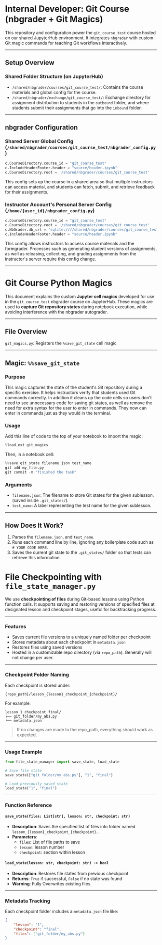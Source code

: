 # Internal Developer: Git Course (nbgrader + Git Magics)

This repository and configuration power the `git_course_test` course hosted on our shared JupyterHub environment. It integrates `nbgrader` with custom Git magic commands for teaching Git workflows interactively.

---

## Setup Overview

### Shared Folder Structure (on JupyterHub)
- `/shared/nbgrader/courses/git_course_test/`: Contains the course materials and global config for the course.
- `/shared/nbgrader/exchange/git_course_test/`: Exchange directory for assignment distribution to students in the `outbound` folder, and where students submit their assignments that go into the `inbound` folder.

---

## nbgrader Configuration

### Shared Server Global Config (`/shared/nbgrader/courses/git_course_test/nbgrader_config.py`)
```python
c.CourseDirectory.course_id = "git_course_test"
c.IncludeHeaderFooter.header = "source/header.ipynb"
c.CourseDirectory.root = '/shared/nbgrader/courses/git_course_test'
```
This config sets up the course in a shared area so that multiple instructors can access material, and students can fetch, submit, and retrieve feedback for their assignments.

### Instructor Account's Personal Server Config (`/home/{user_id}/nbgrader_config.py`)
```python
c.CourseDirectory.course_id = "git_course_test"
c.CourseDirectory.root = '/shared/nbgrader/courses/git_course_test'
c.NbGrader.db_url = 'sqlite:////shared/nbgrader/courses/git_course_test/gradebook.db'
c.IncludeHeaderFooter.header = "source/header.ipynb"
```
This config allows instructors to access course materials and the formgrader. Processes such as generating student versions of assignments, as well as releasing, collecting, and grading assignments from the instructor's server require this config change.


----------------------------------------------------

# Git Course Python Magics

This document explains the custom **Jupyter cell magics** developed for use in the `git_course_test` nbgrader course on JupyterHub. These magics are used to **capture Git repository states** during notebook execution, while avoiding interference with the nbgrader autograder.

--------------------------------------

## File Overview
`git_magics.py`: Registers the `%save_git_state` cell magic

---

## Magic: `%%save_git_state`

### Purpose
This magic captures the state of the student's Git repository during a specific exercise. It helps instructors verify that students used Git commands correctly. In addition it cleans up the code cells so users don't need to see unnecessary code for saving git states, as well as remove the need for extra syntax for the user to enter in commands. They now can enter in commands just as they would in the terminal.

### Usage

Add this line of code to the top of your notebook to import the magic:
```python
%load_ext git_magics
```

Then, in a notebook cell:

```python
%%save_git_state filename.json test_name
git add my_file.py
git commit -m "finished the task"
```

### Arguments
- `filename.json`: The filename to store Git states for the given sublesson. (saved inside `.git_states/`).
- `test_name`: A label representing the test name for the given sublesson.

---

## How Does It Work?

1. Parses the `filename.json`, and `test_name`.
2. Runs each command line by line, ignoring any boilerplate code such as `# YOUR CODE HERE`.
3. Saves the current git state to the `.git_states/` folder so that tests can retrieve this information.


# File Checkpointing with `file_state_manager.py`


We use **checkpointing of files** during Git-based lessons using Python function calls. It supports saving and restoring versions of specified files at designated lesson and checkpoint stages, useful for backtracking progress.

---

### Features

- Saves current file versions to a uniquely named folder per checkpoint
- Stores metadata about each checkpoint in `metadata.json`
- Restores files using saved versions
- Hosted in a customizable repo directory (via `repo_path`). Generally will not change per user.

---

### Checkpoint Folder Naming

Each checkpoint is stored under:
```
{repo_path}/lesson_{lesson}_checkpoint_{checkpoint}/
```

For example:
```
lesson_1_checkpoint_final/
├── git_folder/my_abs.py
└── metadata.json
```

> If no changes are made to the repo_path, everything should work as expected.

---

### Usage Example

```python
from file_state_manager import save_state, load_state

# Save file state
save_state(["git_folder/my_abs.py"], "1", "final")

# Load previously saved state
load_state("1", "final")
```

---

### Function Reference

#### `save_state(files: List[str], lesson: str, checkpoint: str)`

- **Description**: Saves the specified list of files into folder named `lesson_{lesson}_checkpoint_{checkpoint}`..
- **Parameters**:
  - `files`: List of file paths to save
  - `lesson`: lesson number
  - `checkpoint`: section within lesson

#### `load_state(lesson: str, checkpoint: str) -> bool`

- **Description**: Restores file states from previous checkpoint
- **Returns**: `True` if successful, `False` if no state was found
- **Warning**: Fully Overwrites existing files.

---

### Metadata Tracking

Each checkpoint folder includes a `metadata.json` file like:
```json
{
    "lesson": "1",
    "checkpoint": "final",
    "files": ["git_folder/my_abs.py"]
}
```
